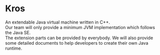# Kros
An extendable Java virtual machine written in C++.  
Our team will only provide a minimum JVM implementation which follows the Java SE.  
The extension parts can be provided by everybody. We will also provide some detailed
 documents to help developers to create their own Java runtime.